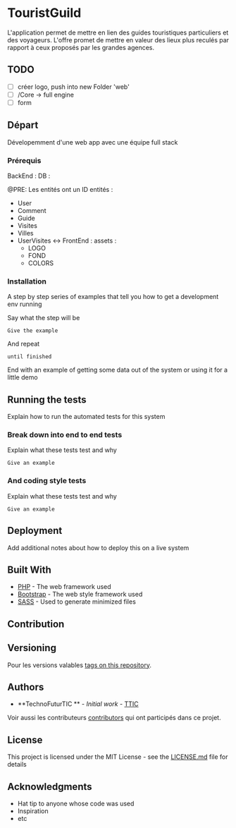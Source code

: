 # TouristGuild

L'application permet de mettre en lien des guides touristiques particuliers et des voyageurs. L'offre promet de mettre en valeur des lieux plus reculés par rapport à ceux proposés par les grandes agences. 

## TODO
  
- [ ]  créer logo, push into new Folder 'web'
- [ ] /Core -> full engine
- [ ]  form

## Départ

Dévelopemment d'une web app avec une équipe full stack


### Prérequis

BackEnd :
DB :

  @PRE: Les entités ont un ID 
  entités :
  - User
  - Comment
  - Guide
  - Visites
  - Villes
  - UserVisites <->
FrontEnd :
  assets :
    - LOGO
    - FOND
    - COLORS[](Hexa) 
    
  
### Installation

A step by step series of examples that tell you how to get a development env running

Say what the step will be

```
Give the example
```

And repeat

```
until finished
```

End with an example of getting some data out of the system or using it for a little demo

## Running the tests

Explain how to run the automated tests for this system

### Break down into end to end tests

Explain what these tests test and why

```
Give an example
```

### And coding style tests

Explain what these tests test and why

```
Give an example
```

## Deployment

Add additional notes about how to deploy this on a live system

## Built With

* [PHP](http://php.net/manual/fr/intro-whatis.php) - The web framework used
* [Bootstrap](https://getbootstrap.com/) - The web style framework used
* [SASS](https://sass-lang.com/) - Used to generate minimized files

## Contribution



## Versioning

Pour les versions valables [tags on this repository](https://github.com/your/project/tags). 

## Authors

* **TechnoFuturTIC ** - *Initial work* - [TTIC](http://www.technofuturtic.be/)

Voir aussi les contributeurs [contributors](https://github.com/your/project/contributors) qui ont participés dans ce projet.

## License

This project is licensed under the MIT License - see the [LICENSE.md](LICENSE.md) file for details

## Acknowledgments

* Hat tip to anyone whose code was used
* Inspiration
* etc
